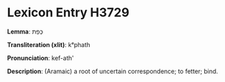# Lexicon Entry H3729

**Lemma**: כְּפַת

**Transliteration (xlit)**: kᵉphath

**Pronunciation**: kef-ath'

**Description**:
(Aramaic) a root of uncertain correspondence; to fetter; bind.
